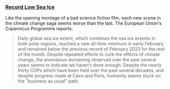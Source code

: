 ### [Record Low Sea Ice](https://climate.copernicus.eu/copernicus-global-sea-ice-cover-record-low-and-third-warmest-february-globally)
Like the opening montage of a bad science fiction film, each new scene in the climate change saga seems worse than the last. The European Union's Copernicus Programme reports:
> Daily global sea ice extent, which combines the sea ice extents in both polar regions, reached a new all-time minimum in early February and remained below the previous record of February 2023 for the rest of the month.
Despite repeated efforts to curb the effects of climate change, the anomalous worsening observed over the past several years seems to indicate we haven't done enough. Despite the nearly thirty COPs which have been held over the past several decades, and despite progress made at Cairo and Paris, humanity seems stuck on the "business as usual" path.